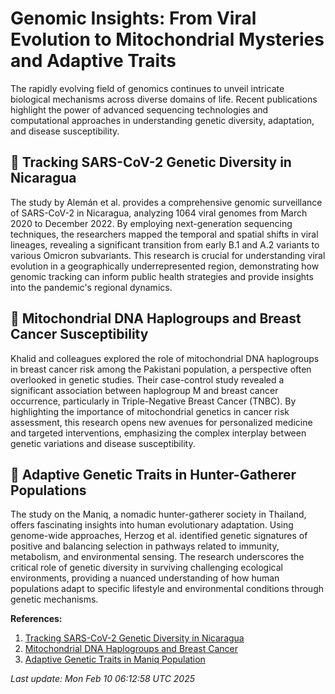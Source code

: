 # Genomic Insights: From Viral Evolution to Mitochondrial Mysteries and Adaptive Traits

The rapidly evolving field of genomics continues to unveil intricate biological mechanisms across diverse domains of life. Recent publications highlight the power of advanced sequencing technologies and computational approaches in understanding genetic diversity, adaptation, and disease susceptibility.

## 🦠 Tracking SARS-CoV-2 Genetic Diversity in Nicaragua

The study by Alemán et al. provides a comprehensive genomic surveillance of SARS-CoV-2 in Nicaragua, analyzing 1064 viral genomes from March 2020 to December 2022. By employing next-generation sequencing techniques, the researchers mapped the temporal and spatial shifts in viral lineages, revealing a significant transition from early B.1 and A.2 variants to various Omicron subvariants. This research is crucial for understanding viral evolution in a geographically underrepresented region, demonstrating how genomic tracking can inform public health strategies and provide insights into the pandemic's regional dynamics.

## 🧬 Mitochondrial DNA Haplogroups and Breast Cancer Susceptibility

Khalid and colleagues explored the role of mitochondrial DNA haplogroups in breast cancer risk among the Pakistani population, a perspective often overlooked in genetic studies. Their case-control study revealed a significant association between haplogroup M and breast cancer occurrence, particularly in Triple-Negative Breast Cancer (TNBC). By highlighting the importance of mitochondrial genetics in cancer risk assessment, this research opens new avenues for personalized medicine and targeted interventions, emphasizing the complex interplay between genetic variations and disease susceptibility.

## 🌿 Adaptive Genetic Traits in Hunter-Gatherer Populations

The study on the Maniq, a nomadic hunter-gatherer society in Thailand, offers fascinating insights into human evolutionary adaptation. Using genome-wide approaches, Herzog et al. identified genetic signatures of positive and balancing selection in pathways related to immunity, metabolism, and environmental sensing. The research underscores the critical role of genetic diversity in surviving challenging ecological environments, providing a nuanced understanding of how human populations adapt to specific lifestyle and environmental conditions through genetic mechanisms.

**References:**
1. [Tracking SARS-CoV-2 Genetic Diversity in Nicaragua](https://pubmed.ncbi.nlm.nih.gov/39924561)
2. [Mitochondrial DNA Haplogroups and Breast Cancer](https://pubmed.ncbi.nlm.nih.gov/39924515)
3. [Adaptive Genetic Traits in Maniq Population](https://pubmed.ncbi.nlm.nih.gov/39924514)

*Last update: Mon Feb 10 06:12:58 UTC 2025*

